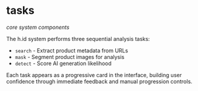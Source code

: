 # tasks
_core system components_

The h.id system performs three sequential analysis tasks:
- `search` - Extract product metadata from URLs
- `mask` - Segment product images for analysis  
- `detect` - Score AI generation likelihood

Each task appears as a progressive card in the interface, building user confidence through immediate feedback and manual progression controls.